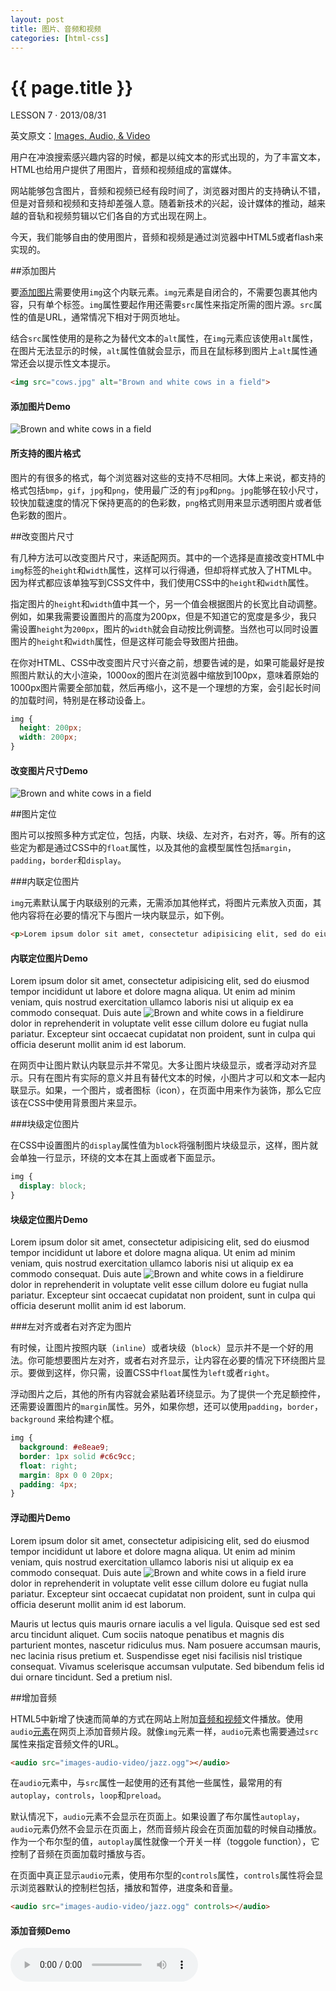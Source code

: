 ```yaml
---
layout: post
title: 图片、音频和视频
categories: [html-css]
---
```


{{ page.title }}
================

<p class="meta">LESSON 7 · 2013/08/31</p>

英文原文：[Images, Audio, & Video](http://learn.shayhowe.com/html-css/images-audio-video)


用户在冲浪搜索感兴趣内容的时候，都是以纯文本的形式出现的，为了丰富文本，HTML也给用户提供了用图片，音频和视频组成的富媒体。

网站能够包含图片，音频和视频已经有段时间了，浏览器对图片的支持确认不错，但是对音频和视频和支持却差强人意。随着新技术的兴起，设计媒体的推动，越来越的音轨和视频剪辑以它们各自的方式出现在网上。

今天，我们能够自由的使用图片，音频和视频是通过浏览器中HTML5或者flash来实现的。

##添加图片

要[添加图片](http://dev.opera.com/articles/view/17-images-in-html/)需要使用`img`这个内联元素。`img`元素是自闭合的，不需要包裹其他内容，只有单个标签。`img`属性要起作用还需要`src`属性来指定所需的图片源。`src`属性的值是URL，通常情况下相对于网页地址。

结合`src`属性使用的是称之为替代文本的`alt`属性，在`img`元素应该使用`alt`属性，在图片无法显示的时候，`alt`属性值就会显示，而且在鼠标移到图片上`alt`属性通常还会以提示性文本提示。


```html
<img src="cows.jpg" alt="Brown and white cows in a field">
```

<div class="code-box">
<h4>添加图片Demo</h4>
<div>
<img src="http://learn.hicc.me/images/2013/09/cows.jpg" alt="Brown and white cows in a field">
</div>
</div>

<div class="code-box">
<h4>所支持的图片格式</h4>
<p>
图片的有很多的格式，每个浏览器对这些的支持不尽相同。大体上来说，都支持的格式包括<code>bmp</code>，<code>gif</code>，<code>jpg</code>和<code>png</code>，使用最广泛的有<code>jpg</code>和<code>png</code>。<code>jpg</code>能够在较小尺寸，较快加载速度的情况下保持更高的的色彩数，<code>png</code>格式则用来显示透明图片或者低色彩数的图片。
</p>
</div>

##改变图片尺寸

有几种方法可以改变图片尺寸，来适配网页。其中的一个选择是直接改变HTML中`img`标签的`height`和`width`属性，这样可以行得通，但却将样式放入了HTML中。因为样式都应该单独写到CSS文件中，我们使用CSS中的`height`和`width`属性。

指定图片的`height`和`width`值中其一个，另一个值会根据图片的长宽比自动调整。例如，如果我需要设置图片的高度为200px，但是不知道它的宽度是多少，我只需设置`height`为`200px`，图片的`width`就会自动按比例调整。当然也可以同时设置图片的`height`和`width`属性，但是这样可能会导致图片扭曲。

在你对HTML、CSS中改变图片尺寸兴奋之前，想要告诫的是，如果可能最好是按照图片默认的大小渲染，1000ox的图片在浏览器中缩放到100px，意味着原始的1000px图片需要全部加载，然后再缩小，这不是一个理想的方案，会引起长时间的加载时间，特别是在移动设备上。

```css
img {
  height: 200px;
  width: 200px;
}
```

<div class="code-box">
<h4>改变图片尺寸Demo</h4>
<div class="post7-img">

<img src="http://learn.hicc.me/images/2013/09/cows.jpg" alt="Brown and white cows in a field">

</div>
</div>

##图片定位

图片可以按照多种方式定位，包括，内联、块级、左对齐，右对齐，等。所有的这些定为都是通过CSS中的`float`属性，以及其他的盒模型属性包括`margin`，`padding`，`border`和`display`。

###内联定位图片

`img`元素默认属于内联级别的元素，无需添加其他样式，将图片元素放入页面，其他内容将在必要的情况下与图片一块内联显示，如下例。

```html
<p>Lorem ipsum dolor sit amet, consectetur adipisicing elit, sed do eiusmod tempor incididunt ut labore et dolore magna aliqua. Ut enim ad minim veniam, quis  nostrud exercitation ullamco laboris nisi ut aliquip ex ea commodo consequat. Duis aute <img src="http://learn.hicc.me/images/2013/09/cows.jpg" alt="Brown and white cows in a field">irure dolor in reprehenderit in voluptate velit esse cillum dolore eu fugiat nulla pariatur. Excepteur sint occaecat cupidatat non proident, sunt in culpa qui officia deserunt mollit anim id est laborum.</p>
```

<div class="code-box">
<h4>内联定位图片Demo</h4>
<p>Lorem ipsum dolor sit amet, consectetur adipisicing elit, sed do eiusmod tempor incididunt ut labore et dolore magna aliqua. Ut enim ad minim veniam, quis  nostrud exercitation ullamco laboris nisi ut aliquip ex ea commodo consequat. Duis aute <img src="http://learn.hicc.me/images/2013/09/cows.jpg" alt="Brown and white cows in a field">irure dolor in reprehenderit in voluptate velit esse cillum dolore eu fugiat nulla pariatur. Excepteur sint occaecat cupidatat non proident, sunt in culpa qui officia deserunt mollit anim id est laborum.</p>
</div>

在网页中让图片默认内联显示并不常见。大多让图片块级显示，或者浮动对齐显示。只有在图片有实际的意义并且有替代文本的时候，小图片才可以和文本一起内联显示。如果，一个图片，或者图标（icon），在页面中用来作为装饰，那么它应该在CSS中使用背景图片来显示。

###块级定位图片

在CSS中设置图片的`display`属性值为`block`将强制图片块级显示，这样，图片就会单独一行显示，环绕的文本在其上面或者下面显示。

```css
img {
  display: block;
}
```

<div class="code-box">
<h4>块级定位图片Demo</h4>
<div class="post7-img-1">
<p>Lorem ipsum dolor sit amet, consectetur adipisicing elit, sed do eiusmod tempor incididunt ut labore et dolore magna aliqua. Ut enim ad minim veniam, quis  nostrud exercitation ullamco laboris nisi ut aliquip ex ea commodo consequat. Duis aute <img src="http://learn.hicc.me/images/2013/09/cows.jpg" alt="Brown and white cows in a field">irure dolor in reprehenderit in voluptate velit esse cillum dolore eu fugiat nulla pariatur. Excepteur sint occaecat cupidatat non proident, sunt in culpa qui officia deserunt mollit anim id est laborum.</p>
</div>
</div>

###左对齐或者右对齐定为图片

有时候，让图片按照内联（`inline`）或者块级（`block`）显示并不是一个好的用法。你可能想要图片左对齐，或者右对齐显示，让内容在必要的情况下环绕图片显示。要做到这样，你只需，设置CSS中`float`属性为`left`或者`right`。

浮动图片之后，其他的所有内容就会紧贴着环绕显示。为了提供一个充足额控件，还需要设置图片的`margin`属性。另外，如果你想，还可以使用`padding`，`border`，`background` 来给构建个框。

```css
img {
  background: #e8eae9;
  border: 1px solid #c6c9cc;
  float: right;
  margin: 8px 0 0 20px;
  padding: 4px;
}
```


<div class="code-box">
<h4>浮动图片Demo</h4>
<div class="post7-img-2">
<p>Lorem ipsum dolor sit amet, consectetur adipisicing elit, sed do eiusmod tempor incididunt ut labore et dolore magna aliqua. Ut enim ad minim veniam, quis  nostrud exercitation ullamco laboris nisi ut aliquip ex ea commodo consequat. Duis aute <img src="http://learn.hicc.me/images/2013/09/cows.jpg" alt="Brown and white cows in a field"> irure dolor in reprehenderit in voluptate velit esse cillum dolore eu fugiat nulla pariatur. Excepteur sint occaecat cupidatat non proident, sunt in culpa qui officia deserunt mollit anim id est laborum.</p>
<p>Mauris ut lectus quis mauris ornare iaculis a vel ligula. Quisque sed est sed arcu tincidunt aliquet. Cum sociis natoque penatibus et magnis dis parturient montes, nascetur ridiculus mus. Nam posuere accumsan mauris, nec lacinia risus pretium et. Suspendisse eget nisi facilisis nisl tristique consequat. Vivamus scelerisque accumsan vulputate. Sed bibendum felis id dui ornare tincidunt. Sed a pretium nisl.</p>
</div>
</div>


##增加音频

HTML5中新增了快速而简单的方式在网站上附加[音频和视频](https://developer.mozilla.org/en/Using_HTML5_audio_and_video)文件播放。使用`audio`[元素](https://developer.mozilla.org/En/HTML/Element/Audio)在网页上添加音频片段。就像`img`元素一样，`audio`元素也需要通过`src`属性来指定音频文件的URL。

```html
<audio src="images-audio-video/jazz.ogg"></audio>
```

在`audio`元素中，与`src`属性一起使用的还有其他一些属性，最常用的有`autoplay`，`controls`，`loop`和`preload`。


默认情况下，`audio`元素不会显示在页面上。如果设置了布尔属性`autoplay`，`audio`元素仍然不会显示在页面上，然而音频片段会在页面加载的时候自动播放。作为一个布尔型的值，`autoplay`属性就像一个开关一样（toggole function），它控制了音频在页面加载时播放与否。

在页面中真正显示`audio`元素，使用布尔型的`controls`属性，`controls`属性将会显示浏览器默认的控制栏包括，播放和暂停，进度条和音量。

```html
<audio src="images-audio-video/jazz.ogg" controls></audio>
```

<div class="code-box">
<h4>添加音频Demo</h4>
<audio controls="">
    <source src="http://learn.hicc.me/images/2013/10/jazz.ogg" type="audio/ogg">
    <source src="http://learn.hicc.me/images/2013/10/jazz.mp3" type="audio/mpeg">
  </audio>
</div>





